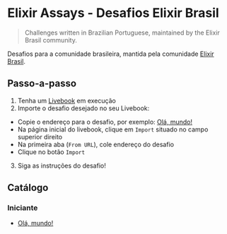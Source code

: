 # Elixir Assays - Desafios Elixir Brasil

> Challenges written in Brazilian Portuguese, maintained by the Elixir Brasil community.

Desafios para a comunidade brasileira, mantida pela comunidade
[Elixir Brasil](https://t.me/elixirbr).

## Passo-a-passo

1. Tenha um [Livebook](https://livebook.dev/) em execução
2. Importe o desafio desejado no seu Livebook:
  - Copie o endereço para o desafio, por exemplo: [Olá, mundo!](iniciante/hello_world.livemd)
  - Na página inicial do livebook, clique em `Import` situado no campo superior direito
  - Na primeira aba (`From URL`), cole endereço do desafio
  - Clique no botão `Import`
3. Siga as instruções do desafio!

## Catálogo

### Iniciante

- [Olá, mundo!](iniciante/hello_world.livemd)
